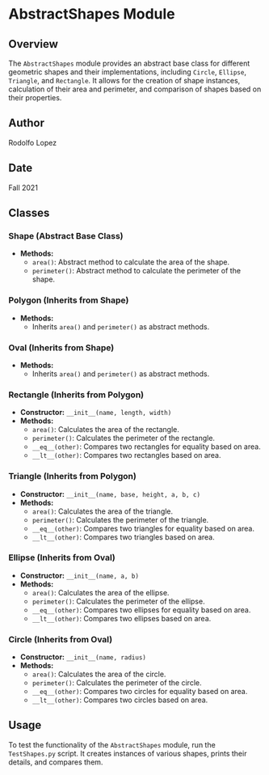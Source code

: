 # AbstractShapes Module

## Overview

The `AbstractShapes` module provides an abstract base class for different geometric shapes and their implementations, including `Circle`, `Ellipse`, `Triangle`, and `Rectangle`. It allows for the creation of shape instances, calculation of their area and perimeter, and comparison of shapes based on their properties.

## Author

Rodolfo Lopez

## Date

Fall 2021

## Classes

### Shape (Abstract Base Class)

- **Methods:**
  - `area()`: Abstract method to calculate the area of the shape.
  - `perimeter()`: Abstract method to calculate the perimeter of the shape.

### Polygon (Inherits from Shape)

- **Methods:**
  - Inherits `area()` and `perimeter()` as abstract methods.

### Oval (Inherits from Shape)

- **Methods:**
  - Inherits `area()` and `perimeter()` as abstract methods.

### Rectangle (Inherits from Polygon)

- **Constructor:** `__init__(name, length, width)`
- **Methods:**
  - `area()`: Calculates the area of the rectangle.
  - `perimeter()`: Calculates the perimeter of the rectangle.
  - `__eq__(other)`: Compares two rectangles for equality based on area.
  - `__lt__(other)`: Compares two rectangles based on area.

### Triangle (Inherits from Polygon)

- **Constructor:** `__init__(name, base, height, a, b, c)`
- **Methods:**
  - `area()`: Calculates the area of the triangle.
  - `perimeter()`: Calculates the perimeter of the triangle.
  - `__eq__(other)`: Compares two triangles for equality based on area.
  - `__lt__(other)`: Compares two triangles based on area.

### Ellipse (Inherits from Oval)

- **Constructor:** `__init__(name, a, b)`
- **Methods:**
  - `area()`: Calculates the area of the ellipse.
  - `perimeter()`: Calculates the perimeter of the ellipse.
  - `__eq__(other)`: Compares two ellipses for equality based on area.
  - `__lt__(other)`: Compares two ellipses based on area.

### Circle (Inherits from Oval)

- **Constructor:** `__init__(name, radius)`
- **Methods:**
  - `area()`: Calculates the area of the circle.
  - `perimeter()`: Calculates the perimeter of the circle.
  - `__eq__(other)`: Compares two circles for equality based on area.
  - `__lt__(other)`: Compares two circles based on area.

## Usage

To test the functionality of the `AbstractShapes` module, run the `TestShapes.py` script. It creates instances of various shapes, prints their details, and compares them.
